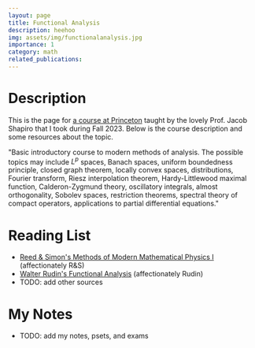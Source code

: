 ```yaml
---
layout: page
title: Functional Analysis
description: heehoo
img: assets/img/functionalanalysis.jpg
importance: 1
category: math
related_publications: 
---
```


# Description
This is the page for <a href="https://registrar.princeton.edu/course-offerings/course-details?term=1242&courseid=012150">a course at Princeton</a> taught by the lovely Prof. Jacob Shapiro that I took during Fall 2023. Below is the course description and some resources about the topic.

"Basic introductory course to modern methods of analysis. The possible topics may include $L^p$ spaces, Banach spaces, uniform boundedness principle, closed graph theorem, locally convex spaces, distributions, Fourier transform, Riesz interpolation theorem, Hardy-Littlewood maximal function, Calderon-Zygmund theory, oscillatory integrals, almost orthogonality, Sobolev spaces, restriction theorems, spectral theory of compact operators, applications to partial differential equations."

# Reading List
- <a href="http://www.astrosen.unam.mx/~aceves/Metodos/ebooks/reed_simon1.pdf">Reed & Simon's Methods of Modern Mathematical Physics I</a> (affectionately R&S)
- <a href="https://59clc.files.wordpress.com/2012/08/functional-analysis-_-rudin-2th.pdf">Walter Rudin's Functional Analysis</a> (affectionately Rudin)
- TODO: add other sources

# My Notes
- TODO: add my notes, psets, and exams
